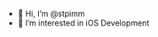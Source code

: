 - 👋 Hi, I’m @stpimm
- 👀 I’m interested in iOS Development

<!---
stpimm/stpimm is a ✨ special ✨ repository because its `README.md` (this file) appears on your GitHub profile.
You can click the Preview link to take a look at your changes.
--->
